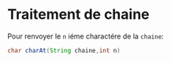 # Traitement de chaine

Pour renvoyer le `n` iéme charactére de la `chaine`:
```java
char charAt(String chaine,int n)
```